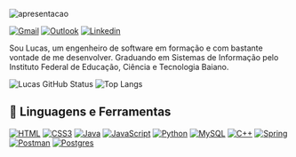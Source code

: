 ![apresentacao](https://github.com/lucassoliveiraa/lucassoliveiraa/assets/88242096/b7283065-044e-4ba3-9e34-f1ee94730fb5)

[![Gmail](https://img.shields.io/badge/Gmail-D14836?style=for-the-badge&logo=gmail&logoColor=white)](mailto:luska.soliver7@gmail.com)
[![Outlook](https://img.shields.io/badge/Microsoft_Outlook-0078D4?style=for-the-badge&logo=microsoft-outlook&logoColor=white)](mailto:lucassdeoliveira@outlook.com.br)
[![Linkedin](https://img.shields.io/badge/LinkedIn-0077B5?style=for-the-badge&logo=linkedin&logoColor=white)](https://www.linkedin.com/in/lucas-de-oliveira-b39b41206/)

Sou Lucas, um engenheiro de software em formação e com bastante vontade de me desenvolver. Graduando em Sistemas de Informação pelo Instituto Federal de Educação, Ciência e Tecnologia Baiano.

![Lucas GitHub Status](https://github-readme-stats.vercel.app/api?username=lucassoliveiraa&show_icons=true&theme=vue)
![Top Langs](https://github-readme-stats.vercel.app/api/top-langs/?username=lucassoliveiraa&layout=compact&theme=vue)

## 💼 Linguagens e Ferramentas

[![HTML](https://skillicons.dev/icons?i=html)](https://www.w3schools.com/html/default.asp)
[![CSS3](https://img.shields.io/badge/css3-%231572B6.svg?style=for-the-badge&logo=css3&logoColor=white)](https://www.w3schools.com/css/default.asp)
[![Java](https://img.shields.io/badge/java-%23ED8B00.svg?style=for-the-badge&logo=openjdk&logoColor=white)](https://www.java.com/pt-BR/)
[![JavaScript](https://img.shields.io/badge/javascript-%23323330.svg?style=for-the-badge&logo=javascript&logoColor=%23F7DF1E)](https://developer.mozilla.org/pt-BR/docs/Web/JavaScript)
[![Python](https://img.shields.io/badge/python-3670A0?style=for-the-badge&logo=python&logoColor=white)](https://www.python.org/)
[![MySQL](https://img.shields.io/badge/mysql-%2300f.svg?style=for-the-badge&logo=mysql&logoColor=white)](https://www.mysql.com/)
[![C++](https://img.shields.io/badge/c++-%2300599C.svg?style=for-the-badge&logo=c%2B%2B&logoColor=white)](https://learn.microsoft.com/pt-br/cpp/cpp/?view=msvc-170)
[![Spring](https://img.shields.io/badge/spring-%236DB33F.svg?style=for-the-badge&logo=spring&logoColor=white)](https://spring.io/)
[![Postman](https://img.shields.io/badge/Postman-FF6C37?style=for-the-badge&logo=postman&logoColor=white)](https://www.postman.com/)
[![Postgres](https://img.shields.io/badge/postgres-%23316192.svg?style=for-the-badge&logo=postgresql&logoColor=white)](https://www.postgresql.org/)

